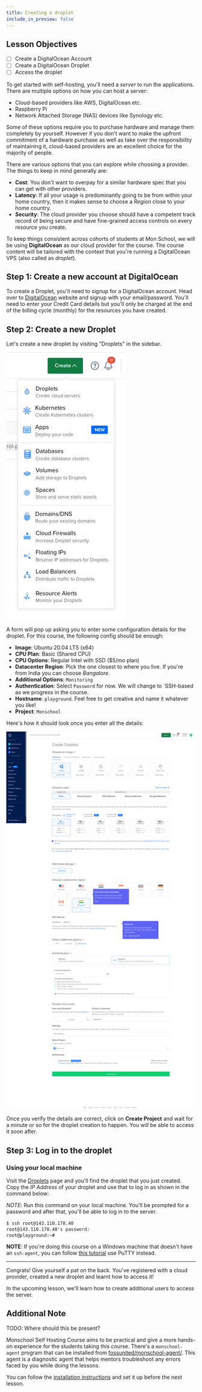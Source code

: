 ```yaml
---
title: Creating a droplet
include_in_preview: false
---
```


## Lesson Objectives

- [ ] Create a DigitalOcean Account
- [ ] Create a DigitalOcean Droplet
- [ ] Access the droplet

To get started with self-hosting, you'll need a _server_ to run the applications. There are multiple options on how you can host a server:

- Cloud-based providers like AWS, DigitalOcean etc.
- Raspberry Pi
- Network Attached Storage (NAS) devices like Synology etc.

Some of these options require you to purchase hardware and manage them completely by yourself. However if you don't want to make the upfront commitment of a hardware purchase as well as take over the responsibility of maintaining it, cloud-based providers are an excellent choice for the majority of people.

There are various options that you can explore while choosing a provider. The things to keep in mind generally are:

- **Cost**: You don't want to overpay for a similar hardware spec that you can get with other providers.
- **Latency**: If all your usage is predominantly going to be from within your home country, then it makes sense to choose a _Region_ close to your home country.
- **Security**: The cloud provider you choose should have a competent track record of being secure and have fine-grained access controls on every resource you create.

To keep things consistent across cohorts of students at Mon School, we will be using **DigitalOcean** as our cloud provider for the course. The course content will be tailored with the context that you're running a DigitalOcean VPS (also called as _droplet_).

## Step 1: Create a new account at DigitalOcean

To create a Droplet, you'll need to signup for a DigitalOcean account. Head over to [DigitalOcean](https://www.digitalocean.com/) website and signup with your email/password. You'll need to enter your Credit Card details but you'll only be charged at the end of the billing cycle (monthly) for the resources you have created.
## Step 2: Create a new Droplet

Let's create a new droplet by visiting "Droplets" in the sidebar.

![img](./img/create_droplet_toggle.png)

A form will pop up asking you to enter some configuration details for the droplet. For this course, the following config should be enough:

- **Image**: Ubuntu 20.04 LTS (x64)
- **CPU Plan**: Basic (Shared CPU)
- **CPU Options**: Regular Intel with SSD ($5/mo plan)
- **Datacenter Region**: Pick the one closest to where you live. If you're from India you can choose _Bangalore_.
- **Additional Options**: `Monitoring`
- **Authentication**: Select `Password` for now. We will change to `SSH-based as we progress in the course.
- **Hostname**: `playground`. Feel free to get creative and name it whatever you like!
- **Project**: `Monschool`

Here's how it should look once you enter all the details:

![img](./img/create_droplet_form.png)

Once you verify the details are correct, click on **Create Project** and wait for a minute or so for the droplet creation to happen. You will be able to access it soon after.
## Step 3: Log in to the droplet

### Using your local machine

Visit the [Droplets](https://cloud.digitalocean.com/droplets?i=a49aab) page and you'll find the droplet that you just created. Copy the _IP Address_ of your droplet and use that to log in as shown in the command below:

*NOTE*: Run this command on your local machine. You'll be prompted for a password and after that, you'll be able to log in to the server.

```
$ ssh root@143.110.178.40
root@143.110.178.40's password: 
root@playground:~#
```

**NOTE**: If you're doing this course on a Windows machine that doesn't have an `ssh-agent`, you can follow [this tutorial](https://docs.digitalocean.com/products/droplets/how-to/connect-with-ssh/putty/) use PuTTY instead.


---

Congrats! Give yourself a pat on the back. You've registered with a cloud provider, created a new droplet and learnt how to access it!

In the upcoming lesson, we'll learn how to create additional users to access the server.

## Additional Note

TODO: Where should this be present? 

Monschool Self Hosting Course aims to be practical and give a more hands-on experience for the students taking this course. There's a `monschool-agent` program that can be installed from [fossunited/monschool-agent/](https://github.com/fossunited/monschool-agent/). This agent is a diagnostic agent that helps mentors troubleshoot any errors faced by you while doing the lessons.

You can follow the [installation instructions](https://github.com/fossunited/monschool-agent/#install) and set it up before the next lesson.
